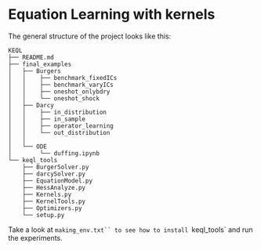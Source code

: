 # Equation Learning with kernels

The general structure of the project looks like this:
```
KEQL
├── README.md
├── final_examples
│   ├── Burgers
│   │    ├── benchmark_fixedICs
│   │    ├── benchmark_varyICs
│   │    ├── oneshot_onlybdry
│   │    └── oneshot_shock
│   ├── Darcy
│   │    ├── in_distribution
│   │    ├── in_sample
│   │    ├── operator_learning
│   │    └── out_distribution
│   │
│   └── ODE
│        └── duffing.ipynb
└── keql_tools
    ├── BurgerSolver.py
    ├── darcySolver.py
    ├── EquationModel.py
    ├── HessAnalyze.py
    ├── Kernels.py
    ├── KernelTools.py
    ├── Optimizers.py
    └── setup.py
```

Take a look at `making_env.txt`` to see how to install `keql_tools` and run the experiments.